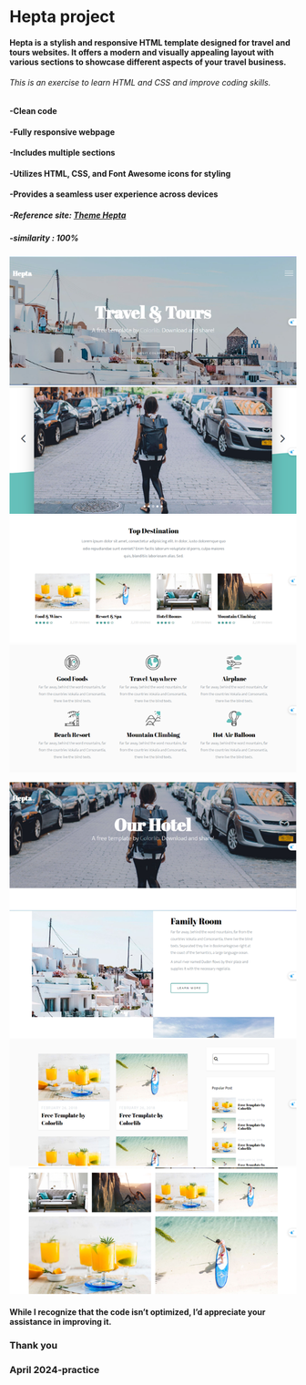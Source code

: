 # Hepta project
#### Hepta is a stylish and responsive HTML template designed for travel and tours websites. It offers a modern and visually appealing layout with various sections to showcase different aspects of your travel business.

###### This is an exercise to learn HTML and CSS and improve coding skills.
#### -Clean code 
#### -Fully responsive webpage
#### -Includes multiple sections
#### -Utilizes HTML, CSS, and Font Awesome icons for styling
#### -Provides a seamless user experience across devices
##### -Reference site: [Theme Hepta](https://preview.colorlib.com/theme/hepta/index.html)
##### -similarity : 100%
![hepta project](/assets/image/screen/Screenshot%202024-04-05%20201549.png) ![hepta project](/assets/image/screen/3.png) 
![hepta project](/assets/image/screen/2.png)   ![hepta project](/assets/image/screen/1.png) 

![hepta project](/assets/image/screen/Screenshot%202024-04-05%20201625.png) ![hepta project](/assets/image/screen/Screenshot%202024-04-05%20201653.png) 
![hepta project](/assets/image/screen/Screenshot%202024-04-05%20201807.png) ![hepta project](/assets/image/screen/Screenshot%202024-04-05%20201839.png) 


#### While I recognize that the code isn’t optimized, I’d appreciate your assistance in improving it.

### Thank you

### April 2024-practice
